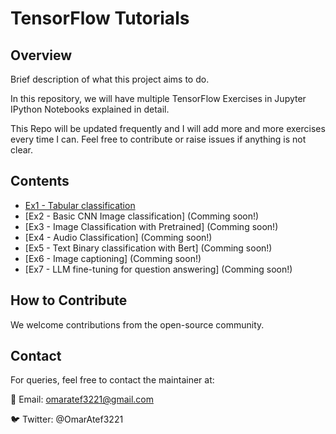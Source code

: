 # TensorFlow Tutorials

## Overview

Brief description of what this project aims to do.

In this repository, we will have multiple TensorFlow Exercises in Jupyter IPython Notebooks explained in detail.

This Repo will be updated frequently and I will add more and more exercises every time I can. Feel free to contribute or raise issues if anything is not clear.

## Contents

- [Ex1 - Tabular classification](https://github.com/omaratef3221/tensorflow_tutorials/blob/main/TF_Ex_1_Tabular_Classification.ipynb)
- [Ex2 - Basic CNN Image classification] (Comming soon!)
- [Ex3 - Image Classification with Pretrained] (Comming soon!)
- [Ex4 - Audio Classification] (Comming soon!)
- [Ex5 - Text Binary classification with Bert] (Comming soon!)
- [Ex6 - Image captioning] (Comming soon!)
- [Ex7 - LLM fine-tuning for question answering] (Comming soon!)

## How to Contribute

We welcome contributions from the open-source community.

## Contact

For queries, feel free to contact the maintainer at:

📧 Email: omaratef3221@gmail.com

🐦 Twitter: @OmarAtef3221
